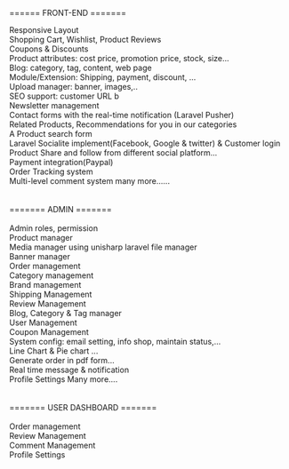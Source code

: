 ====== FRONT-END =======

Responsive Layout <br/>
Shopping Cart, Wishlist, Product Reviews <br/>
Coupons & Discounts <br/>
Product attributes: cost price, promotion price, stock, size... <br/>
Blog: category, tag, content, web page <br/>
Module/Extension: Shipping, payment, discount, ... <br/>
Upload manager: banner, images,.. <br/>
SEO support: customer URL b <br/>
Newsletter management <br/>
Contact forms with the real-time notification (Laravel Pusher) <br/>
Related Products, Recommendations for you in our categories <br/>
A Product search form <br/>
Laravel Socialite implement(Facebook, Google & twitter) & Customer login<br/>
Product Share and follow from different social platform... <br/>
Payment integration(Paypal) <br/>
Order Tracking system <br/>
Multi-level comment system many more...... <br/>
<br/>
<br/>
======= ADMIN =======<br/>
<br/>
Admin roles, permission<br/>
Product manager<br/>
Media manager using unisharp laravel file manager<br/>
Banner manager<br/>
Order management<br/>
Category management<br/>
Brand management<br/>
Shipping Management<br/>
Review Management<br/>
Blog, Category & Tag manager<br/>
User Management<br/>
Coupon Management<br/>
System config: email setting, info shop, maintain status,...<br/>
Line Chart & Pie chart ...<br/>
Generate order in pdf form...<br/>
Real time message & notification<br/>
Profile Settings Many more....<br/>
<br/>
<br/>
======= USER DASHBOARD =======<br/>
<br/>
Order management<br/>
Review Management<br/>
Comment Management<br/>
Profile Settings<br/>
